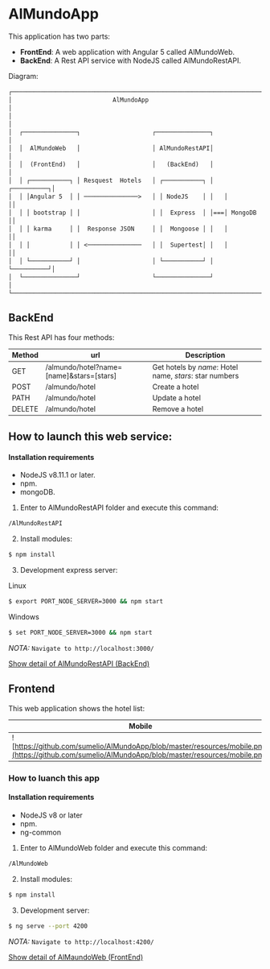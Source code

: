 # AlMundoApp

This application has two parts: 

- **FrontEnd**: A web application with Angular 5 called AlMundoWeb.
- **BackEnd**: A Rest API service with NodeJS called AlMundoRestAPI.


Diagram:


	┌───────────────────────────────────────────────────────────────────────┐
	│                            AlMundoApp                                 │
	│                                                                       │
	│  ┌───────────────┐                    ┌───────────────┐               │
	│  │  AlMundoWeb   │                    │ AlMundoRestAPI│               │
	│  │  (FrontEnd)   │                    │   (BackEnd)   │               │
	│  │ ┌───────────┐ │ Resquest  Hotels   │ ┌───────────┐ │   ┌──────────┐│
	│  │ │Angular 5  │ │ ───────────────>   │ │ NodeJS    │ │   │          ││
	│  │ │ bootstrap │ │                    │ │  Express  │ │===│ MongoDB  ││
	│  │ │ karma     │ │  Response JSON     │ │  Mongoose │ │   │          ││
	│  │ │           │ │ <───────────────   │ │  Supertest│ │   │          ││
	│  │ └───────────┘ │                    │ └───────────┘ │   └──────────┘│
	│  └───────────────┘                    └───────────────┘               │
	└───────────────────────────────────────────────────────────────────────┘


## BackEnd

This Rest API has four methods:

| Method  | url  | Description  |
|---|---|---|
| GET  |  /almundo/hotel?name=[name]&stars=[stars] | Get hotels by *name*: Hotel name, *stars*: star numbers|
| POST  |  /almundo/hotel | Create a hotel  |
| PATH  | /almundo/hotel  | Update a hotel  |
| DELETE  |  /almundo/hotel | Remove a hotel  |

## How to launch this web service:

#### Installation requirements

- NodeJS v8.11.1 or later.
- npm.
- mongoDB.


1. Enter to AlMundoRestAPI folder and execute this command:

```bash
/AlMundoRestAPI
```
2. Install modules:

```bash
$ npm install
```

3. Development express server:

Linux
```bash
$ export PORT_NODE_SERVER=3000 && npm start
```
Windows
```bash
$ set PORT_NODE_SERVER=3000 && npm start
```

*NOTA:* ```Navigate to http://localhost:3000/```

[Show detail of AlMundoRestAPI (BackEnd)](../Branch_connect_to_mongoDB/AlMundoRestAPI/README.md)

## Frontend

This web application shows the hotel list:

|Mobile   | Desktop  |
|---|---|
|![https://github.com/sumelio/AlMundoApp/blob/master/resources/mobile.png](https://github.com/sumelio/AlMundoApp/blob/master/resources/mobile.png)|![https://github.com/sumelio/AlMundoApp/blob/master/resources/webPage.png](https://github.com/sumelio/AlMundoApp/blob/master/resources/webPage.png)|


### How to luanch this app

#### Installation requirements

- NodeJS v8 or later
- npm.
- ng-common

1. Enter to AlMundoWeb folder and execute this command:

```bash
/AlMundoWeb
```
2. Install modules:

```bash
$ npm install
```

3. Development server:

```bash
$ ng serve --port 4200
```

*NOTA:*  ```Navigate to http://localhost:4200/```

 [Show detail of AlMaundoWeb (FrontEnd)](../Branch_connect_to_mongoDB/AlMundoWeb/README.md)

